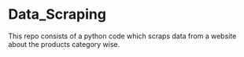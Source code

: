 # Data_Scraping

This repo consists of a python code which scraps data from a website about the products category wise.
